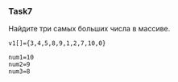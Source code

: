 ### Task7

Найдите три самых больших числа в массиве.

```
v1[]={3,4,5,8,9,1,2,7,10,0}

num1=10
num2=9
num3=8
```
